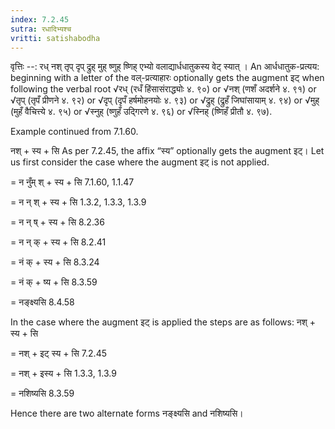 ```yaml
---
index: 7.2.45
sutra: रधादिभ्यश्च
vritti: satishabodha
---
```



वृत्तिः --: रध् नश् तृप् दृप् द्रुह् मुह् ष्णुह् ष्णिह् एभ्यो वलाद्यार्धधातुकस्य वेट् स्यात् । An आर्धधातुक-प्रत्यय: beginning with a letter of the वल्-प्रत्याहारः optionally gets the augment इट् when following the verbal root √रध् (रधँ हिंसासंराद्ध्योः ४. ९०) or √नश् (णशँ अदर्शने ४. ९१) or √तृप् (तृपँ प्रीणने ४. ९२) or √दृप् (दृपँ हर्षमोहनयोः ४. ९३) or √द्रुह् (द्रुहँ जिघांसायाम् ४. ९४) or √मुह् (मुहँ वैचित्त्ये ४. ९५) or √स्नुह् (ष्णुहँ उद्गिरणे ४. ९६) or √स्निह् (ष्णिहँ प्रीतौ ४. ९७).


Example continued from 7.1.60.


नश् + स्य + सि As per 7.2.45, the affix “स्य” optionally gets the augment इट्। Let us first consider the case where the augment इट् is not applied.

= न नुँम् श् + स्य + सि 7.1.60, 1.1.47 

= न न् श् + स्य + सि 1.3.2, 1.3.3, 1.3.9 

= न न् ष् + स्य + सि 8.2.36 

= न न् क् + स्य + सि 8.2.41 

= नं क् + स्य + सि 8.3.24 

= नं क् + ष्य + सि 8.3.59 

= नङ्क्ष्यसि 8.4.58


In the case where the augment इट् is applied the steps are as follows:
नश् + स्य + सि 

= नश् + इट् स्य + सि 7.2.45 

= नश् + इस्य + सि 1.3.3, 1.3.9 

= नशिष्यसि 8.3.59


Hence there are two alternate forms नङ्क्ष्यसि and नशिष्यसि।

